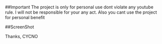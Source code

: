 ##Important
The project is only for personal use dont violate any youtube rule. I will not be responsible for your any act.
Also you cant use the project for personal benefit 

##ScreenShot

Thanks,
CYCNO
